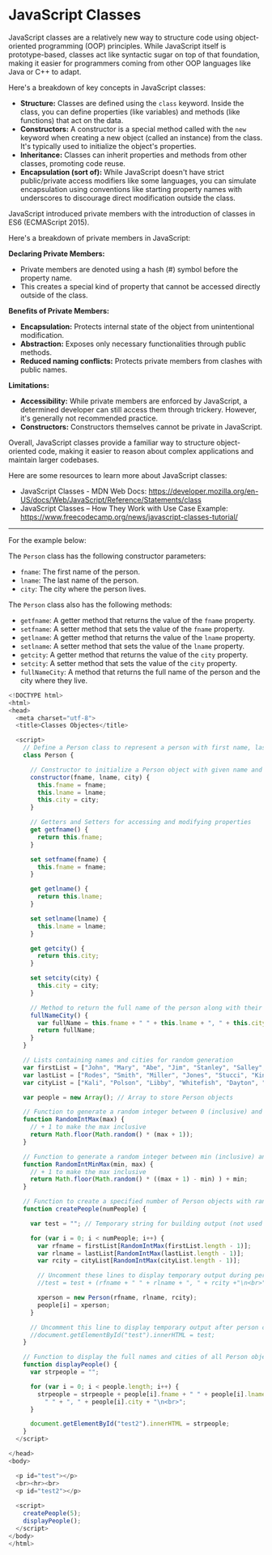 # JavaScript Classes



JavaScript classes are a relatively new way to structure code using object-oriented programming (OOP) principles. While JavaScript itself is prototype-based, classes act like syntactic sugar on top of that foundation, making it easier for programmers coming from other OOP languages like Java or C++ to adapt.

Here's a breakdown of key concepts in JavaScript classes:

- **Structure:** Classes are defined using the `class` keyword. Inside the class, you can define properties (like variables) and methods (like functions) that act on the data.
- **Constructors:** A constructor is a special method called with the `new` keyword when creating a new object (called an instance) from the class. It's typically used to initialize the object's properties.
- **Inheritance:** Classes can inherit properties and methods from other classes, promoting code reuse.
- **Encapsulation (sort of):** While JavaScript doesn't have strict public/private access modifiers like some languages, you can simulate encapsulation using conventions like starting property names with underscores to discourage direct modification outside the class.

JavaScript introduced private members with the introduction of classes in ES6 (ECMAScript 2015).

Here's a breakdown of private members in JavaScript:

**Declaring Private Members:**

- Private members are denoted using a hash (#) symbol before the property name.
- This creates a special kind of property that cannot be accessed directly outside of the class.

**Benefits of Private Members:**

- **Encapsulation:** Protects internal state of the object from unintentional modification.
- **Abstraction:** Exposes only necessary functionalities through public methods.
- **Reduced naming conflicts:** Protects private members from clashes with public names.

**Limitations:**

- **Accessibility:** While private members are enforced by JavaScript, a determined developer can still access them through trickery. However, it's generally not recommended practice.
- **Constructors:** Constructors themselves cannot be private in JavaScript.



Overall, JavaScript classes provide a familiar way to structure object-oriented code, making it easier to reason about complex applications and maintain larger codebases.

Here are some resources to learn more about JavaScript classes:

- JavaScript Classes - MDN Web Docs: https://developer.mozilla.org/en-US/docs/Web/JavaScript/Reference/Statements/class
- JavaScript Classes – How They Work with Use Case Example: https://www.freecodecamp.org/news/javascript-classes-tutorial/

---

For the example below: 

The `Person` class has the following constructor parameters:

- `fname`: The first name of the person.
- `lname`: The last name of the person.
- `city`: The city where the person lives.

The `Person` class also has the following methods:

- `getfname`: A getter method that returns the value of the `fname` property.
- `setfname`: A setter method that sets the value of the `fname` property.
- `getlname`: A getter method that returns the value of the `lname` property.
- `setlname`: A setter method that sets the value of the `lname` property.
- `getcity`: A getter method that returns the value of the `city` property.
- `setcity`: A setter method that sets the value of the `city` property.
- `fullNameCity`: A method that returns the full name of the person and the city where they live.



```javascript
<!DOCTYPE html>
<html>
<head>
  <meta charset="utf-8">
  <title>Classes Objectes</title>

  <script>
    // Define a Person class to represent a person with first name, last name, and city
    class Person {

      // Constructor to initialize a Person object with given name and city
      constructor(fname, lname, city) {
        this.fname = fname;
        this.lname = lname;
        this.city = city;
      }

      // Getters and Setters for accessing and modifying properties
      get getfname() {
        return this.fname;
      }

      set setfname(fname) {
        this.fname = fname;
      }

      get getlname() {
        return this.lname;
      }

      set setlname(lname) {
        this.lname = lname;
      }

      get getcity() {
        return this.city;
      }

      set setcity(city) {
        this.city = city;
      }

      // Method to return the full name of the person along with their city
      fullNameCity() {
        var fullName = this.fname + " " + this.lname + ", " + this.city;
        return fullName;
      }
    }

    // Lists containing names and cities for random generation
    var firstList = ["John", "Mary", "Abe", "Jim", "Stanley", "Salley", "Ann"];
    var lastList = ["Rodes", "Smith", "Miller", "Jones", "Stucci", "Kindreck", "Patton"];
    var cityList = ["Kali", "Polson", "Libby", "Whitefish", "Dayton", "Noxon", "Bozeman"];

    var people = new Array(); // Array to store Person objects

    // Function to generate a random integer between 0 (inclusive) and max (inclusive)
    function RandomIntMax(max) {
      // + 1 to make the max inclusive
      return Math.floor(Math.random() * (max + 1));
    }

    // Function to generate a random integer between min (inclusive) and max (inclusive)
    function RandomIntMinMax(min, max) {
      // + 1 to make the max inclusive
      return Math.floor(Math.random() * ((max + 1) - min) ) + min;
    }

    // Function to create a specified number of Person objects with random names and cities
    function createPeople(numPeople) {

      var test = ""; // Temporary string for building output (not used in final version)

      for (var i = 0; i < numPeople; i++) {
        var rfname = firstList[RandomIntMax(firstList.length - 1)]; 
        var rlname = lastList[RandomIntMax(lastList.length - 1)]; 
        var rcity = cityList[RandomIntMax(cityList.length - 1)]; 

        // Uncomment these lines to display temporary output during person creation (for debugging purposes)
        //test = test + (rfname + " " + rlname + ", " + rcity +"\n<br>");

        xperson = new Person(rfname, rlname, rcity);
        people[i] = xperson;
      }

      // Uncomment this line to display temporary output after person creation (for debugging purposes)
      //document.getElementById("test").innerHTML = test;
    }

    // Function to display the full names and cities of all Person objects in the people array
    function displayPeople() {
      var strpeople = "";

      for (var i = 0; i < people.length; i++) {
        strpeople = strpeople + people[i].fname + " " + people[i].lname + 
          " " + ", " + people[i].city + "\n<br>";
      }

      document.getElementById("test2").innerHTML = strpeople;
    }
  </script>

</head>
<body>

  <p id="test"></p>
  <br><hr><br>
  <p id="test2"></p>
  
  <script>
    createPeople(5);
    displayPeople();
  </script>
</body>
</html>

```

